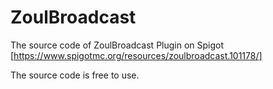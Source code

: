 # ZoulBroadcast
The source code of ZoulBroadcast Plugin on Spigot [https://www.spigotmc.org/resources/zoulbroadcast.101178/]

The source code is free to use.

